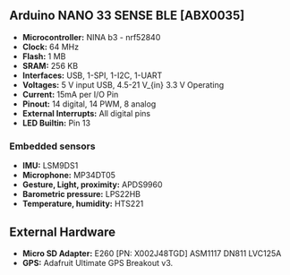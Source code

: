 ## Arduino NANO 33 SENSE BLE [ABX0035]
- **Microcontroller:** NINA b3 - nrf52840
- **Clock:** 64 MHz
- **Flash:** 1 MB
- **SRAM:** 256 KB
- **Interfaces:** USB, 1-SPI, 1-I2C, 1-UART
- **Voltages:** 5 V input USB, 4.5-21 V_{in} 3.3 V Operating
- **Current:** 15mA per I/O Pin
- **Pinout:** 14 digital, 14 PWM, 8 analog
- **External Interrupts:** All digital pins
- **LED Builtin:** Pin 13

### Embedded sensors
- **IMU:** LSM9DS1
- **Microphone:** MP34DT05
- **Gesture, Light, proximity:** APDS9960
- **Barometric pressure:** LPS22HB
- **Temperature, humidity:** HTS221

## External Hardware
- **Micro SD Adapter:** E260 [PN: X002J48TGD] ASM1117 DN811 LVC125A
- **GPS:** Adafruit Ultimate GPS Breakout v3.

